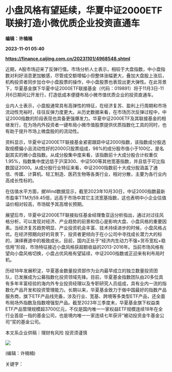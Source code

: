 # 小盘风格有望延续，华夏中证2000ETF联接打造小微优质企业投资直通车
**编辑：许楠楠**

**2023-11-01 05:40**

**https://finance.caijing.com.cn/20231101/4968548.shtml**

近期，A股市场迎来了反弹行情。市场分析人士表示，相较于大盘指数，中小盘指数对利好消息更加敏感，尽管成交额增幅小但整体涨幅更大，叠加大盘股上涨后，机构投资者同步加仓中小盘股票的操作，中小盘股票也表现出更大弹性。在此背景下，华夏基金旗下华夏中证2000ETF联接基金（代码：019891）将于11月3日-11月6日期间公开发行，打造低成本便捷布局小微市值优质企业的投资直通车。

业内人士表示，小盘股通常具有高弹性的特征，在经济复苏、盈利上行周期和市场流动性充裕时，往往反弹力度更大。从历史数据来看，在市场历次反弹过程中，中证2000指数的阶段表现也具备更强爆发力。华夏中证2000ETF及其联接基金的相继发行，在为场内外投资者一键布局小微市值股票提供优质指数化工具的同时，也有助于提升市场上微盘股的的流动性。

资料显示，华夏中证2000ETF联接基金紧密跟踪中证2000指数，该指数成分股选取规模偏小且流动性好的2000只股票组成，98%的成分股市值小于100亿，是名副其实的微小盘指数。从成分股集中度来看，该指数前十大成分股合计权重仅1.95%，指数集中度远低于沪深300、中证500等其他宽基指数，并且低于可比指数国证2000。从成分股行业特征来看，中证2000指数前十大成分股涵盖了通信、传媒、计算机、轻工制造、医药生物等各类行业，相对分散，主要为各行业内高成长性标的。

在估值水平方面，据Wind数据显示，截至2023年10月30日，中证2000指数最新市盈率TTM为59.45倍，远高于市场中其它主流宽基指数，这也表明中小企业估值溢价相对较高，市场赋予其高增长预期。

展望后市，华夏中证2000ETF联接拟任基金经理鲁亚运分析指出，通过对过往风格分析，可以发现对经济、产业趋势的前景和信心是影响大盘、小盘风格的重要因素。当经济复苏趋势明显、产业投资机会丰富、技术持续进步的时候，小盘风格占优。在经济预期向好的背景下，投资者更倾向于在小公司中寻找成长潜力大的标的，演绎赛道中的极致成长。目前，国内正处于“经济内生动力不强+货币宽松+稳信用”阶段，市场特征接近小盘风格获超额收益的2013-2016年。当前市场风格有望向小盘风格切换，小盘占优风格有望延续，中证2000指数或正迎来有利布局时机。

历经18年发展积淀，华夏基金数量投资部作为业内最早成立的独立数量投资团队，已发展成为公募指数化投资领域先锋。目前，华夏基金指数团队由20多位具有多年丰富经验的海内外专业投资经理以及专职研究人员组成，具有业内一流的指数化产品开发和投资管理能力。长期以来，华夏基金致力于做中国最好的指数产品服务商，旗下ETF产品线完备，涉及行业、宽基、跨境等多类型ETF产品，还全面布局场外指数及指数增强型产品。截至2023年三季度末，华夏基金旗下权益类ETF产品管理规模超3700亿元，不仅是国内唯一一家权益ETF规模连续18年在全行业首屈一指的基金公司，也是境内唯一一家连续七年获评“被动投资金牛基金公司”奖的基金公司。

本文系企业供稿｜理财有风险 投资须谨慎

![](https://tx1.cdn.caijing.com.cn/2014-03-27/114048455.jpg)

(编辑：许楠楠)

关键字：